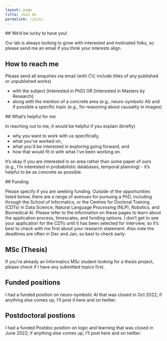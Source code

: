 ```yaml
---
layout: page
title: Join Us
permalink: /join/
---
```


## We’d be lucky to have you! 

Our lab is always looking to grow with interested and motivated folks, so please send me an email if you think your interests align. 

## How to reach me 

Please send all enquiries via email (with CV; include titles of any published or unpublished works) 
- with the subject [Interested in PhD] OR [Interested in Masters by Research]
- along with the mention of a concrete area (e.g., neuro-symbolic AI) and if possible a specific topic (e.g., for reasoning about causality in images) 

## What’s helpful for me

In reaching out to me, it would be helpful if you explain (briefly)

- why you want to work with us specifically,
- what you've worked on,
- what you'd be interested in exploring going forward, and
- how that would fit in with what I've been working on.

It’s okay if you are interested in an area rather than some paper of ours (e.g., I’m interested in probabilistic databases, temporal planning) - it’s helpful to be as concrete as possible. 

## Funding 

Please specify if you are seeking funding. Outside of the opportunities listed below, there are a range of avenues for pursuing a PhD, including through the School of Informatics, or the Centres for Doctoral Training (CDTs) in Data Science, Natural Language Processing (NLP), Robotics, and Biomedical AI. 
Please refer to the information on these pages to learn about the application process, timescales, and funding options. I don’t get to see your application for the CDTs until it has been selected for interview, so it’s best to check with me first about your research statement. Also note the deadlines are often in Dec and Jan, so best to check early. 

## MSc (Thesis)
If you're already an Informatics MSc student looking for a thesis project, please check if I have any submitted topics first. 


## Funded positions
I had a funded position on neuro-symbolic AI that was closed in Oct 2022; if anything else comes up, I’ll post it here and on twitter.

## Postdoctoral postions 

I had a funded Postdoc position on logic and learning that was closed in June 2022; if anything else comes up, I’ll post here and on twitter. 
